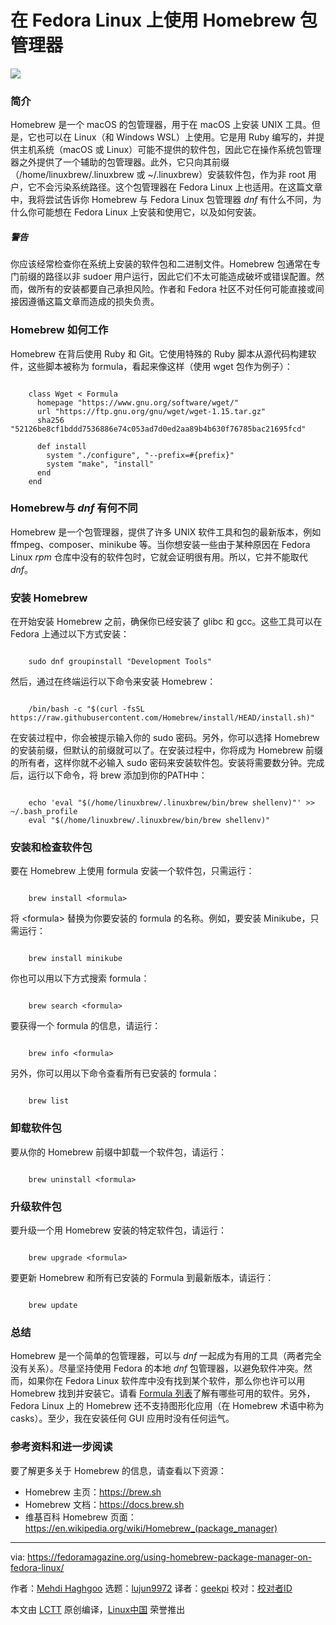 [#]: subject: "Using Homebrew Package Manager on Fedora Linux"
[#]: via: "https://fedoramagazine.org/using-homebrew-package-manager-on-fedora-linux/"
[#]: author: "Mehdi Haghgoo https://fedoramagazine.org/author/powergame/"
[#]: collector: "lujun9972"
[#]: translator: "geekpi"
[#]: reviewer: " "
[#]: publisher: " "
[#]: url: " "

在 Fedora Linux 上使用 Homebrew 包管理器
======

![][1]

### 简介

Homebrew 是一个 macOS 的包管理器，用于在 macOS 上安装 UNIX 工具。但是，它也可以在 Linux（和 Windows WSL）上使用。它是用 Ruby 编写的，并提供主机系统（macOS 或 Linux）可能不提供的软件包，因此它在操作系统包管理器之外提供了一个辅助的包管理器。此外，它只向其前缀（/home/linuxbrew/.linuxbrew 或 \~/.linuxbrew）安装软件包，作为非 root 用户，它不会污染系统路径。这个包管理器在 Fedora Linux 上也适用。在这篇文章中，我将尝试告诉你 Homebrew 与 Fedora Linux 包管理器 _dnf_ 有什么不同，为什么你可能想在 Fedora Linux 上安装和使用它，以及如何安装。

##### 警告

你应该经常检查你在系统上安装的软件包和二进制文件。Homebrew 包通常在专门前缀的路径以非 sudoer 用户运行，因此它们不太可能造成破坏或错误配置。然而，做所有的安装都要自己承担风险。作者和 Fedora 社区不对任何可能直接或间接因遵循这篇文章而造成的损失负责。

### Homebrew 如何工作

Homebrew 在背后使用 Ruby 和 Git。它使用特殊的 Ruby 脚本从源代码构建软件，这些脚本被称为 formula，看起来像这样（使用 wget 包作为例子）：

```

    class Wget < Formula
      homepage "https://www.gnu.org/software/wget/"
      url "https://ftp.gnu.org/gnu/wget/wget-1.15.tar.gz"
      sha256 "52126be8cf1bddd7536886e74c053ad7d0ed2aa89b4b630f76785bac21695fcd"

      def install
        system "./configure", "--prefix=#{prefix}"
        system "make", "install"
      end
    end

```

### Homebrew与 _dnf_ 有何不同

Homebrew 是一个包管理器，提供了许多 UNIX 软件工具和包的最新版本，例如 ffmpeg、composer、minikube 等。当你想安装一些由于某种原因在 Fedora Linux _rpm_ 仓库中没有的软件包时，它就会证明很有用。所以，它并不能取代 _dnf_。

### 安装 Homebrew

在开始安装 Homebrew 之前，确保你已经安装了 glibc 和 gcc。这些工具可以在 Fedora 上通过以下方式安装：

```

    sudo dnf groupinstall "Development Tools"

```

然后，通过在终端运行以下命令来安装 Homebrew：

```

    /bin/bash -c "$(curl -fsSL https://raw.githubusercontent.com/Homebrew/install/HEAD/install.sh)"

```

在安装过程中，你会被提示输入你的 sudo 密码。另外，你可以选择 Homebrew 的安装前缀，但默认的前缀就可以了。在安装过程中，你将成为 Homebrew 前缀的所有者，这样你就不必输入 sudo 密码来安装软件包。安装将需要数分钟。完成后，运行以下命令，将 brew 添加到你的PATH中：

```

    echo 'eval "$(/home/linuxbrew/.linuxbrew/bin/brew shellenv)"' >> ~/.bash_profile
    eval "$(/home/linuxbrew/.linuxbrew/bin/brew shellenv)"

```

### 安装和检查软件包

要在 Homebrew 上使用 formula 安装一个软件包，只需运行：

```

    brew install <formula>

```

将 &lt;formula&gt; 替换为你要安装的 formula 的名称。例如，要安装 Minikube，只需运行：

```

    brew install minikube

```

你也可以用以下方式搜索 formula：

```

    brew search <formula>

```

要获得一个 formula 的信息，请运行：

```

    brew info <formula>

```

另外，你可以用以下命令查看所有已安装的 formula：

```

    brew list

```

### 卸载软件包

要从你的 Homebrew 前缀中卸载一个软件包，请运行：

```

    brew uninstall <formula>

```

### 升级软件包

要升级一个用 Homebrew 安装的特定软件包，请运行：

```

    brew upgrade <formula>

```

要更新 Homebrew 和所有已安装的 Formula 到最新版本，请运行：

```

    brew update

```

### 总结

Homebrew 是一个简单的包管理器，可以与 _dnf_ 一起成为有用的工具（两者完全没有关系）。尽量坚持使用 Fedora 的本地 _dnf_ 包管理器，以避免软件冲突。然而，如果你在 Fedora Linux 软件库中没有找到某个软件，那么你也许可以用 Homebrew 找到并安装它。请看 [Formula 列表][2]了解有哪些可用的软件。另外，Fedora Linux 上的 Homebrew 还不支持图形化应用（在 Homebrew 术语中称为 casks）。至少，我在安装任何 GUI 应用时没有任何运气。

### 参考资料和进一步阅读

要了解更多关于 Homebrew 的信息，请查看以下资源：

  * Homebrew 主页：<https://brew.sh>
  * Homebrew 文档：<https://docs.brew.sh>
  * 维基百科 Homebrew 页面：<https://en.wikipedia.org/wiki/Homebrew_(package_manager)>



--------------------------------------------------------------------------------

via: https://fedoramagazine.org/using-homebrew-package-manager-on-fedora-linux/

作者：[Mehdi Haghgoo][a]
选题：[lujun9972][b]
译者：[geekpi](https://github.com/geekpi)
校对：[校对者ID](https://github.com/校对者ID)

本文由 [LCTT](https://github.com/LCTT/TranslateProject) 原创编译，[Linux中国](https://linux.cn/) 荣誉推出

[a]: https://fedoramagazine.org/author/powergame/
[b]: https://github.com/lujun9972
[1]: https://fedoramagazine.org/wp-content/uploads/2022/03/homebrew_sized-up-816x346.png
[2]: https://formulae.brew.sh/formula/
